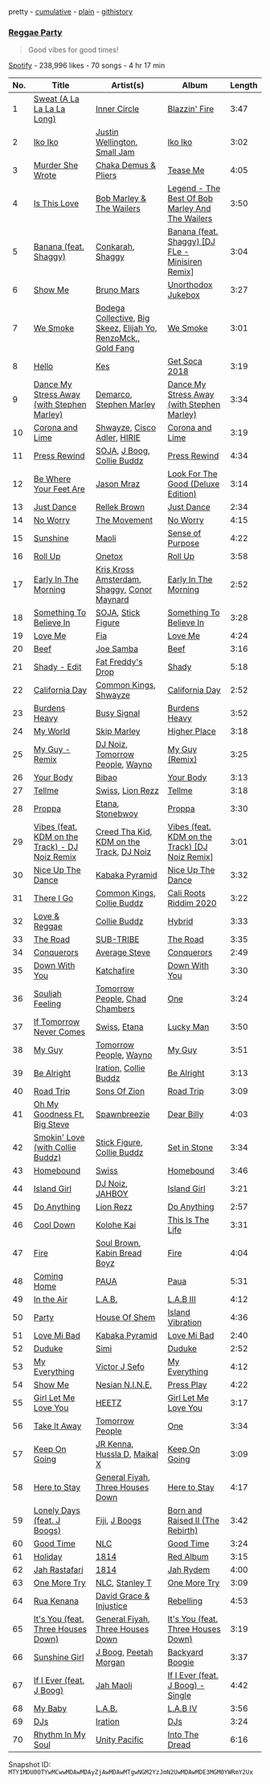 pretty - [cumulative](/playlists/cumulative/37i9dQZF1DXa8n42306eJB.md) - [plain](/playlists/plain/37i9dQZF1DXa8n42306eJB) - [githistory](https://github.githistory.xyz/mackorone/spotify-playlist-archive/blob/main/playlists/plain/37i9dQZF1DXa8n42306eJB)

### [Reggae Party](https://open.spotify.com/playlist/37i9dQZF1DXa8n42306eJB)

> Good vibes for good times!

[Spotify](https://open.spotify.com/user/spotify) - 238,996 likes - 70 songs - 4 hr 17 min

| No. | Title | Artist(s) | Album | Length |
|---|---|---|---|---|
| 1 | [Sweat \(A La La La La Long\)](https://open.spotify.com/track/1SssFw74DdHVjRa6ADggdD) | [Inner Circle](https://open.spotify.com/artist/5os0Ltvz8Q8BvXOPOd1frx) | [Blazzin' Fire](https://open.spotify.com/album/0zLd8jpRt4m6FWCu81Fb9n) | 3:47 |
| 2 | [Iko Iko](https://open.spotify.com/track/4qlBvxOwFy6og73eik75Ro) | [Justin Wellington](https://open.spotify.com/artist/5lTjv8Ag00qHSGhvK4JbeF), [Small Jam](https://open.spotify.com/artist/6c8akjSeJQw2NYemV6qVT8) | [Iko Iko](https://open.spotify.com/album/4XPwYCtmyrjrA83g0ClH9H) | 3:02 |
| 3 | [Murder She Wrote](https://open.spotify.com/track/1HGyhNaRUFEDBiVLbvtbL6) | [Chaka Demus & Pliers](https://open.spotify.com/artist/6RQkaOWddQmiLLJqSgnTbm) | [Tease Me](https://open.spotify.com/album/6GTzBIyPe32G2mXBaYSqYY) | 4:05 |
| 4 | [Is This Love](https://open.spotify.com/track/2sevvnMrqH607r5lwk3kFT) | [Bob Marley & The Wailers](https://open.spotify.com/artist/2QsynagSdAqZj3U9HgDzjD) | [Legend \- The Best Of Bob Marley And The Wailers](https://open.spotify.com/album/4jKeipwuUTjlx9USNYdhZn) | 3:50 |
| 5 | [Banana \(feat\. Shaggy\)](https://open.spotify.com/track/13OdVDwHdPlGkKHyjPoadB) | [Conkarah](https://open.spotify.com/artist/7vPGzgDg3qGUY5bWtrO3K4), [Shaggy](https://open.spotify.com/artist/5EvFsr3kj42KNv97ZEnqij) | [Banana \(feat\. Shaggy\) \[DJ FLe \- Minisiren Remix\]](https://open.spotify.com/album/4txsHyrnh5YNezMNlknYv4) | 3:04 |
| 6 | [Show Me](https://open.spotify.com/track/2tCPIp83mRXvVTytTAf1W4) | [Bruno Mars](https://open.spotify.com/artist/0du5cEVh5yTK9QJze8zA0C) | [Unorthodox Jukebox](https://open.spotify.com/album/58ufpQsJ1DS5kq4hhzQDiI) | 3:27 |
| 7 | [We Smoke](https://open.spotify.com/track/7ypcbwvatoanQoXHLWXmaZ) | [Bodega Collective](https://open.spotify.com/artist/1kgMO1lOMZtHhRd7oOdHAW), [Big Skeez](https://open.spotify.com/artist/0N4XZEiYb7RIeIN0lsmVMu), [Elijah Yo](https://open.spotify.com/artist/4QdSwI8nLBjrN7344lBCbL), [RenzoMck.](https://open.spotify.com/artist/7h6GkKpa1H12PiOQ6RiRh4), [Gold Fang](https://open.spotify.com/artist/1e8lOc1h26CVBSGh3iiW7M) | [We Smoke](https://open.spotify.com/album/2Za3qO1esJmOgd77kqakkz) | 3:01 |
| 8 | [Hello](https://open.spotify.com/track/6esa48W1Uh3WNuznkDkUuX) | [Kes](https://open.spotify.com/artist/7E6r9S8qCRfZVCjF1A8do6) | [Get Soca 2018](https://open.spotify.com/album/6ugS3I8nHZY4tlOel3BKKc) | 3:19 |
| 9 | [Dance My Stress Away \(with Stephen Marley\)](https://open.spotify.com/track/4YzBQfeZtXKEQABl61rT6f) | [Demarco](https://open.spotify.com/artist/0af5VM6xubf8EXKvoG35x6), [Stephen Marley](https://open.spotify.com/artist/0CIwCGmQMqHqiblnZlFia1) | [Dance My Stress Away \(with Stephen Marley\)](https://open.spotify.com/album/4qAB2fZm1df7LhxPIiXAmW) | 3:34 |
| 10 | [Corona and Lime](https://open.spotify.com/track/4mu0eDIt9weCJ6gG3Lox71) | [Shwayze](https://open.spotify.com/artist/6f0hUHWLOCxCSDQMtdVAS7), [Cisco Adler](https://open.spotify.com/artist/23apFYuBTpFemqLDn8ViLW), [HIRIE](https://open.spotify.com/artist/0HYbyzzhI44iTHvYnf1nOs) | [Corona and Lime](https://open.spotify.com/album/0M5MQO3AmOjW8AiHbBa0lH) | 3:19 |
| 11 | [Press Rewind](https://open.spotify.com/track/1JOnK0BwXTDKdWbXiYQ11h) | [SOJA](https://open.spotify.com/artist/2vaWvC8suCFkRXejDOK7EE), [J Boog](https://open.spotify.com/artist/7oEWmZ9dKlAVxTgmjUbYr4), [Collie Buddz](https://open.spotify.com/artist/5Ayl2bJtN5mdCsxZoxs9n1) | [Press Rewind](https://open.spotify.com/album/6hvO38m9TnmmyAerAfvpkm) | 4:34 |
| 12 | [Be Where Your Feet Are](https://open.spotify.com/track/7awndyySQdYEo3qffxtdUD) | [Jason Mraz](https://open.spotify.com/artist/4phGZZrJZRo4ElhRtViYdl) | [Look For The Good \(Deluxe Edition\)](https://open.spotify.com/album/2KRilDRNGoK60NM5gXfF63) | 3:14 |
| 13 | [Just Dance](https://open.spotify.com/track/1iJ2W8I5UDk03gZyJwHPr8) | [Rellek Brown](https://open.spotify.com/artist/5YZZLC4P2XEqDLsQDoGsME) | [Just Dance](https://open.spotify.com/album/74C01fAZNbDVApi4YNcRXk) | 2:34 |
| 14 | [No Worry](https://open.spotify.com/track/7mpWPwY647zn20l5bLVJIG) | [The Movement](https://open.spotify.com/artist/1qwdTaVUdjYJLLoxtFmsqr) | [No Worry](https://open.spotify.com/album/5tYZDsMZujFGrxrdVm3TAy) | 4:15 |
| 15 | [Sunshine](https://open.spotify.com/track/1EiEPGecNb0Ctfc8z6ialX) | [Maoli](https://open.spotify.com/artist/6EKzehEG2fwJtRMH4KbjsA) | [Sense of Purpose](https://open.spotify.com/album/2RKnPLi0ncp9vwKMgatVMr) | 4:22 |
| 16 | [Roll Up](https://open.spotify.com/track/0PwduRPZZQeIyVojm5Bjtp) | [Onetox](https://open.spotify.com/artist/2q1DoxOtgpacwQwrKzJKXN) | [Roll Up](https://open.spotify.com/album/67ZFI5vuV7ToLaTMli2B3J) | 3:58 |
| 17 | [Early In The Morning](https://open.spotify.com/track/2R9nfayl1NXhuAdEpwG2Qa) | [Kris Kross Amsterdam](https://open.spotify.com/artist/4LcUpNlXFEleaLlelmkv2R), [Shaggy](https://open.spotify.com/artist/5EvFsr3kj42KNv97ZEnqij), [Conor Maynard](https://open.spotify.com/artist/6mU8ucezzms5I2kNH6HNlu) | [Early In The Morning](https://open.spotify.com/album/7jBZzB6g10Uw2qwHN3hdDR) | 2:52 |
| 18 | [Something To Believe In](https://open.spotify.com/track/2s3tLDYxfvr7Uy9JWcbHNX) | [SOJA](https://open.spotify.com/artist/2vaWvC8suCFkRXejDOK7EE), [Stick Figure](https://open.spotify.com/artist/5SXEylV07TC57eanSxxg4R) | [Something To Believe In](https://open.spotify.com/album/67sulKuGrHcgUHLY2OIG8y) | 3:28 |
| 19 | [Love Me](https://open.spotify.com/track/3zfn7mpuEfL0C4x6MTjTAr) | [Fia](https://open.spotify.com/artist/3uwg3MMPpcXtJ7OknqdO9W) | [Love Me](https://open.spotify.com/album/0W5jW3o1KpH0qHBwmytpwK) | 4:24 |
| 20 | [Beef](https://open.spotify.com/track/3wIZTELQWUiKoREJXm2ZBn) | [Joe Samba](https://open.spotify.com/artist/4edOA7e3jDgmddqyrb93DJ) | [Beef](https://open.spotify.com/album/6D0lClxp6tZUWzkSqcWrJ0) | 3:16 |
| 21 | [Shady \- Edit](https://open.spotify.com/track/5lJLXjhooAXIjgPF339skN) | [Fat Freddy's Drop](https://open.spotify.com/artist/32lo0J8u6KZJTwBOIBrdYS) | [Shady](https://open.spotify.com/album/5iUXFPSiWHb2UT2tz036UQ) | 5:18 |
| 22 | [California Day](https://open.spotify.com/track/1NdZN8qp8ymkHqYnlXxS1F) | [Common Kings](https://open.spotify.com/artist/4j0qbafzqnGf4ARF8tY4VL), [Shwayze](https://open.spotify.com/artist/6f0hUHWLOCxCSDQMtdVAS7) | [California Day](https://open.spotify.com/album/2W93NNqgJVgDKeXCCDqTuL) | 2:52 |
| 23 | [Burdens Heavy](https://open.spotify.com/track/1jfrOugcys9IU9QBspbiLc) | [Busy Signal](https://open.spotify.com/artist/4RfTXjK9aiiIKDaKUHpL57) | [Burdens Heavy](https://open.spotify.com/album/0wsuaqOpcNw7ac7DwWFH1t) | 3:52 |
| 24 | [My World](https://open.spotify.com/track/3acMAUnwxMKfuXIt3SNqDw) | [Skip Marley](https://open.spotify.com/artist/4ryoUS0W8qXokfMxrlJt6O) | [Higher Place](https://open.spotify.com/album/3LrRzezQmsqxC2eyqVvdAr) | 3:18 |
| 25 | [My Guy \- Remix](https://open.spotify.com/track/5p2KU5VmtZLIzv0SidAb1V) | [DJ Noiz](https://open.spotify.com/artist/0ZVAv3drBuIRSc88ATH6UK), [Tomorrow People](https://open.spotify.com/artist/06pkUJtvwH93XlSdc0RAOY), [Wayno](https://open.spotify.com/artist/3HVur1nWxj1AGZoY5u04AW) | [My Guy \(Remix\)](https://open.spotify.com/album/46SVmaDiBJTnWNnfUcTMi3) | 3:25 |
| 26 | [Your Body](https://open.spotify.com/track/3HRpldxycaV9vJpNjSgoUb) | [Bibao](https://open.spotify.com/artist/3qbfPofRrhxm6jnbacynct) | [Your Body](https://open.spotify.com/album/3J0HiVk2mH6MzgfjePiQey) | 3:13 |
| 27 | [Tellme](https://open.spotify.com/track/67WqnBV34inBIzVoEX8UV1) | [Swiss](https://open.spotify.com/artist/3iRQU5nfA9uLRPgmXXhbCy), [Lion Rezz](https://open.spotify.com/artist/14fxWsn0UdNiW2GQIsL1wR) | [Tellme](https://open.spotify.com/album/7m75esfC7Hb4Uxn6d70ZSJ) | 3:18 |
| 28 | [Proppa](https://open.spotify.com/track/2wrYYK6oe9Dt8og9BbvE3w) | [Etana](https://open.spotify.com/artist/6oF8gXhgD5ZTQ0biyaw4Cm), [Stonebwoy](https://open.spotify.com/artist/2ayt5jDUuTCpoTG7sHSvuq) | [Proppa](https://open.spotify.com/album/1uc3mBwthg0sbR11HwFQaS) | 3:30 |
| 29 | [Vibes \(feat\. KDM on the Track\) \- DJ Noiz Remix](https://open.spotify.com/track/0it8gyCvD9hIgokj6AzlR4) | [Creed Tha Kid](https://open.spotify.com/artist/0Gzx0kLgEZkaNJYGJCbdYR), [KDM on the Track](https://open.spotify.com/artist/5LFz0KKbclucY3br4TShZG), [DJ Noiz](https://open.spotify.com/artist/0ZVAv3drBuIRSc88ATH6UK) | [Vibes \(feat\. KDM on the Track\) \[DJ Noiz Remix\]](https://open.spotify.com/album/7GpPnJ92CkwSPFVKOwFGgl) | 3:01 |
| 30 | [Nice Up The Dance](https://open.spotify.com/track/2KR1FKbtBscgImHlKdoVyj) | [Kabaka Pyramid](https://open.spotify.com/artist/10p1CDVyRIkR2ybAu7SbVH) | [Nice Up The Dance](https://open.spotify.com/album/42MgLUbnXdROVjTGeChKQZ) | 3:32 |
| 31 | [There I Go](https://open.spotify.com/track/3CuCZo5XcwYTmoGio7GvD1) | [Common Kings](https://open.spotify.com/artist/4j0qbafzqnGf4ARF8tY4VL), [Collie Buddz](https://open.spotify.com/artist/5Ayl2bJtN5mdCsxZoxs9n1) | [Cali Roots Riddim 2020](https://open.spotify.com/album/6x5l8Cjzh0GaKQLVsLBOk7) | 3:22 |
| 32 | [Love & Reggae](https://open.spotify.com/track/1XZVwke6skZtveoKAR1lCz) | [Collie Buddz](https://open.spotify.com/artist/5Ayl2bJtN5mdCsxZoxs9n1) | [Hybrid](https://open.spotify.com/album/0P3wyKb8NvfomTSG9ez9D8) | 3:33 |
| 33 | [The Road](https://open.spotify.com/track/6VvCnZsQtRWf32g5kLgtqt) | [SUB\-TRIBE](https://open.spotify.com/artist/4NRBNfnAtQXxVxevBvlXe2) | [The Road](https://open.spotify.com/album/701laqNcQfUCDvGB9ayy30) | 3:35 |
| 34 | [Conquerors](https://open.spotify.com/track/5ctEm5ahuGt6Gj2F57Hop0) | [Average Steve](https://open.spotify.com/artist/07VCUOwm8lucjfgwh5JkR9) | [Conquerors](https://open.spotify.com/album/004AkT7rv1VF77LiFrwgqi) | 2:49 |
| 35 | [Down With You](https://open.spotify.com/track/5Iok4ErbMb8ozpzZkLe2VA) | [Katchafire](https://open.spotify.com/artist/786hGmAEXHUeCdKPAj3JIa) | [Down With You](https://open.spotify.com/album/6AlOEPBNtnf5aFlKZ9JR4b) | 3:30 |
| 36 | [Souljah Feeling](https://open.spotify.com/track/4dja4sisHZNee32Co0udGl) | [Tomorrow People](https://open.spotify.com/artist/06pkUJtvwH93XlSdc0RAOY), [Chad Chambers](https://open.spotify.com/artist/3afbPu5x8f61qABONqINA3) | [One](https://open.spotify.com/album/27wSk2zFJ5MKA2ow1hvrLG) | 3:24 |
| 37 | [If Tomorrow Never Comes](https://open.spotify.com/track/22ZZBq0OsmYAaKv7seN9Gz) | [Swiss](https://open.spotify.com/artist/3iRQU5nfA9uLRPgmXXhbCy), [Etana](https://open.spotify.com/artist/6oF8gXhgD5ZTQ0biyaw4Cm) | [Lucky Man](https://open.spotify.com/album/3t4ZMKrNUIwsuLoe46XBqh) | 3:50 |
| 38 | [My Guy](https://open.spotify.com/track/3l1AjvzYObjfx0sSTHuMWJ) | [Tomorrow People](https://open.spotify.com/artist/06pkUJtvwH93XlSdc0RAOY), [Wayno](https://open.spotify.com/artist/3HVur1nWxj1AGZoY5u04AW) | [My Guy](https://open.spotify.com/album/7vNkxEWGt4gA6eYnAmbUqv) | 3:51 |
| 39 | [Be Alright](https://open.spotify.com/track/5MqWp5KtqxXV601aXTbwFi) | [Iration](https://open.spotify.com/artist/0q9lPhJHW5R9J7RXIJRbTk), [Collie Buddz](https://open.spotify.com/artist/5Ayl2bJtN5mdCsxZoxs9n1) | [Be Alright](https://open.spotify.com/album/2SVH3FUWDU8BzlNn2Q6UEr) | 3:13 |
| 40 | [Road Trip](https://open.spotify.com/track/7eC3ll1MUIMrZxYREU7uc0) | [Sons Of Zion](https://open.spotify.com/artist/0PK0Dx3s9et0Uf4XbdFpiW) | [Road Trip](https://open.spotify.com/album/6mbJNoKiwm5OP4M8s4jJYl) | 3:09 |
| 41 | [Oh My Goodness Ft\. Big Steve](https://open.spotify.com/track/0ySxHGWdbENkqGdthmBxps) | [Spawnbreezie](https://open.spotify.com/artist/0BvwGBAFqNeDqjkeoxRlm6) | [Dear Billy](https://open.spotify.com/album/0DOQvfdera8Np9cZ7ppSC2) | 4:03 |
| 42 | [Smokin' Love \(with Collie Buddz\)](https://open.spotify.com/track/3D7cUXDEKLAFsoD10QRoiR) | [Stick Figure](https://open.spotify.com/artist/5SXEylV07TC57eanSxxg4R), [Collie Buddz](https://open.spotify.com/artist/5Ayl2bJtN5mdCsxZoxs9n1) | [Set in Stone](https://open.spotify.com/album/28S63tpbApp3AhWZZYN6l9) | 3:34 |
| 43 | [Homebound](https://open.spotify.com/track/70iZhm23HpNcFXGg3UMMSB) | [Swiss](https://open.spotify.com/artist/3iRQU5nfA9uLRPgmXXhbCy) | [Homebound](https://open.spotify.com/album/4bTVw0yJcmqbH0Sg9fsJCQ) | 3:46 |
| 44 | [Island Girl](https://open.spotify.com/track/6Mkftw4IhDly1y4temAjAJ) | [DJ Noiz](https://open.spotify.com/artist/0ZVAv3drBuIRSc88ATH6UK), [JAHBOY](https://open.spotify.com/artist/1Y2oDvzU0n9fALfGLYx6Mt) | [Island Girl](https://open.spotify.com/album/23ka5UY59ulYRPxhdey8Im) | 3:21 |
| 45 | [Do Anything](https://open.spotify.com/track/0RPWvTmpHCKp46eyjVZCWm) | [Lion Rezz](https://open.spotify.com/artist/14fxWsn0UdNiW2GQIsL1wR) | [Do Anything](https://open.spotify.com/album/7mOChcsSzAoc1TjQr6TRRt) | 2:57 |
| 46 | [Cool Down](https://open.spotify.com/track/6uJaTP7EbaHXJ5PM09s0uV) | [Kolohe Kai](https://open.spotify.com/artist/3Je8tRazTtqZxGkbeJDGL8) | [This Is The Life](https://open.spotify.com/album/3m89meycBx0T7hYBhj2kkq) | 3:31 |
| 47 | [Fire](https://open.spotify.com/track/2DyRPkBu8gHPdhxnUjQ86D) | [Soul Brown](https://open.spotify.com/artist/4gRJyO5LOBVHkbJz4W4tTU), [Kabin Bread Boyz](https://open.spotify.com/artist/4bo1Rnjq7uRSYVxTfa1XXO) | [Fire](https://open.spotify.com/album/6s5VEE4s07qFTF3zdezGI7) | 4:04 |
| 48 | [Coming Home](https://open.spotify.com/track/0b3MO0oAXgxpUUh1idkBcW) | [PAUA](https://open.spotify.com/artist/0qmDXiQHxN2ErIEJ0ShYoD) | [Paua](https://open.spotify.com/album/4M6mGR7ZhUu6y7zTgjTWs2) | 5:31 |
| 49 | [In the Air](https://open.spotify.com/track/5v7h5vQgCJKZT5vB3I9s3o) | [L.A.B.](https://open.spotify.com/artist/3eAOH2az3fQIfX2UAw0FfC) | [L.A.B III](https://open.spotify.com/album/5FkhVnR6DLz7ARqioHUwpc) | 4:12 |
| 50 | [Party](https://open.spotify.com/track/2hrDu4B5sb10WXs1yLqDOo) | [House Of Shem](https://open.spotify.com/artist/2ERWeFslDVHB4E9pSSw845) | [Island Vibration](https://open.spotify.com/album/6cNLIj2EwjJpyL5ugk1GlV) | 4:36 |
| 51 | [Love Mi Bad](https://open.spotify.com/track/3wni9NKQ88KnU2LLa5rkAK) | [Kabaka Pyramid](https://open.spotify.com/artist/10p1CDVyRIkR2ybAu7SbVH) | [Love Mi Bad](https://open.spotify.com/album/5ddeqiKpSSfKkl7RDXBEBe) | 2:40 |
| 52 | [Duduke](https://open.spotify.com/track/2rcH25kgOyS0cQbtiMkhQw) | [Simi](https://open.spotify.com/artist/4Ns55iOSe1Im2WU2e1Eym0) | [Duduke](https://open.spotify.com/album/0GxxbvuvH78qHtiAWz7P4R) | 2:52 |
| 53 | [My Everything](https://open.spotify.com/track/5H7vRoyMgI4VcuPBLnElAI) | [Victor J Sefo](https://open.spotify.com/artist/2C1zgkYFPzuU7GBM66c1S9) | [My Everything](https://open.spotify.com/album/2SrbC71vZRVuFYPkMoIfOK) | 4:12 |
| 54 | [Show Me](https://open.spotify.com/track/0ERGzuyTquZmQwOmeZLZpr) | [Nesian N.I.N.E.](https://open.spotify.com/artist/7DUqqw1aXnOYoiB7ebj4ra) | [Press Play](https://open.spotify.com/album/2EOopSh7XEMhVLrUlwHv6I) | 4:22 |
| 55 | [Girl Let Me Love You](https://open.spotify.com/track/6kc0DPZtfLf5283diEIOwi) | [HEETZ](https://open.spotify.com/artist/2pLgcorx08Sm04s4bnGiBW) | [Girl Let Me Love You](https://open.spotify.com/album/5BPG6zlS7nyG8ULbWbrBmm) | 3:17 |
| 56 | [Take It Away](https://open.spotify.com/track/28LwcC8Qjw6fzjTpUDEgXF) | [Tomorrow People](https://open.spotify.com/artist/06pkUJtvwH93XlSdc0RAOY) | [One](https://open.spotify.com/album/27wSk2zFJ5MKA2ow1hvrLG) | 3:34 |
| 57 | [Keep On Going](https://open.spotify.com/track/7xqZdTUOHGOy0brFTCIDoA) | [JR Kenna](https://open.spotify.com/artist/2ZwZZINTWJqycmO64P77kN), [Hussla D](https://open.spotify.com/artist/5fsptY9U01KKG6YbjrSnaf), [Maikal X](https://open.spotify.com/artist/4tTonvkbofY3aKwUKiUwGA) | [Keep On Going](https://open.spotify.com/album/49G044qCj857V1GK5M8jhn) | 3:09 |
| 58 | [Here to Stay](https://open.spotify.com/track/0qxTym0LJ6HMV4g87FYIdR) | [General Fiyah](https://open.spotify.com/artist/4dnsfuI3oozEl16wEcsPc8), [Three Houses Down](https://open.spotify.com/artist/0qWNlZpLfAYDbEVEHAAllv) | [Here to Stay](https://open.spotify.com/album/6OqOtbJGxwzrTzNtfDtQh4) | 4:17 |
| 59 | [Lonely Days \(feat\. J Boogs\)](https://open.spotify.com/track/4a6TfJDJdjuVCKJJWRSM4V) | [Fiji](https://open.spotify.com/artist/0DAaoRtoM8z0DHIhIzP4mJ), [J Boogs](https://open.spotify.com/artist/6pLdgn9Cd1lc2QJHxrDYdX) | [Born and Raised II \(The Rebirth\)](https://open.spotify.com/album/4rVspDthKkUZ7OM5C0fD5j) | 3:42 |
| 60 | [Good Time](https://open.spotify.com/track/68HBUpt1FVAmQD49hWJqnM) | [NLC](https://open.spotify.com/artist/3TqJF164i0btEXB3SskiLf) | [Good Time](https://open.spotify.com/album/7gL5nwGBxLpqwtUQSQtVzx) | 3:24 |
| 61 | [Holiday](https://open.spotify.com/track/3zqbvsFfpYLBhtcVIw42Sz) | [1814](https://open.spotify.com/artist/4bXJYb8inT1EvC54wqCRtT) | [Red Album](https://open.spotify.com/album/3wTqGvbAcURFH1ALVckuhg) | 3:15 |
| 62 | [Jah Rastafari](https://open.spotify.com/track/3XJy1qvLFMV42kL0lf73Po) | [1814](https://open.spotify.com/artist/4bXJYb8inT1EvC54wqCRtT) | [Jah Rydem](https://open.spotify.com/album/0ZNNCpmGRNiKsIs7xFdcqV) | 4:00 |
| 63 | [One More Try](https://open.spotify.com/track/7MHme1xL7GpZYNsRf69CFG) | [NLC](https://open.spotify.com/artist/3TqJF164i0btEXB3SskiLf), [Stanley T](https://open.spotify.com/artist/2jNmaMmdk0tMMY0jxuqXQN) | [One More Try](https://open.spotify.com/album/3283HXjZnm2knf0KhUcVaD) | 3:09 |
| 64 | [Rua Kenana](https://open.spotify.com/track/6TSOEqBlEZUdKpcNyvatne) | [David Grace & Injustice](https://open.spotify.com/artist/7bo4jTNuH0w9rlQXsrXnho) | [Rebelling](https://open.spotify.com/album/4TTD9CsTxSqBxNaLvPMRs8) | 4:53 |
| 65 | [It's You \(feat\. Three Houses Down\)](https://open.spotify.com/track/1FyKp56vQSgm98NBdvs1fA) | [General Fiyah](https://open.spotify.com/artist/4dnsfuI3oozEl16wEcsPc8), [Three Houses Down](https://open.spotify.com/artist/0qWNlZpLfAYDbEVEHAAllv) | [It's You \(feat\. Three Houses Down\)](https://open.spotify.com/album/66oMqt96CJRCKQl3RpyTO1) | 3:19 |
| 66 | [Sunshine Girl](https://open.spotify.com/track/4RjHalDdUreXDJSJLo44lK) | [J Boog](https://open.spotify.com/artist/7oEWmZ9dKlAVxTgmjUbYr4), [Peetah Morgan](https://open.spotify.com/artist/6TP4fQvAG9uXcPgHEpPriw) | [Backyard Boogie](https://open.spotify.com/album/7oyBRhMZuVDSdDk7uQOGzI) | 3:37 |
| 67 | [If I Ever \(feat\. J Boog\)](https://open.spotify.com/track/24QYLOpc7vYphfSk89ZEeg) | [Jah Maoli](https://open.spotify.com/artist/1xr92u8uPinpRXsjZbgGKw) | [If I Ever \(feat\. J Boog\) \- Single](https://open.spotify.com/album/5i8MnTWpHcGZdO6F775dWE) | 4:42 |
| 68 | [My Baby](https://open.spotify.com/track/0I0BvzTJDO8KR61k9rWVGP) | [L.A.B.](https://open.spotify.com/artist/3eAOH2az3fQIfX2UAw0FfC) | [L.A.B IV](https://open.spotify.com/album/6PPhLgXiq4nEiZ8x2ZB3xV) | 3:56 |
| 69 | [DJs](https://open.spotify.com/track/53jbCI3T7Enf0ts76ySNYn) | [Iration](https://open.spotify.com/artist/0q9lPhJHW5R9J7RXIJRbTk) | [DJs](https://open.spotify.com/album/7xMJkHig1DBtwA6um5ltM1) | 3:24 |
| 70 | [Rhythm In My Soul](https://open.spotify.com/track/0gnncXckqtWNoyq77cz0mL) | [Unity Pacific](https://open.spotify.com/artist/0e0rH9Exdpkq3d7ZSi9VN5) | [Into The Dread](https://open.spotify.com/album/3v7H49k44hIvj8jKdMt07z) | 6:16 |

Snapshot ID: `MTY1MDU0OTYwMCwwMDAwMDAyZjAwMDAwMTgwNGM2YzJmN2UwMDAwMDE3MGM0YWRmY2Ux`
